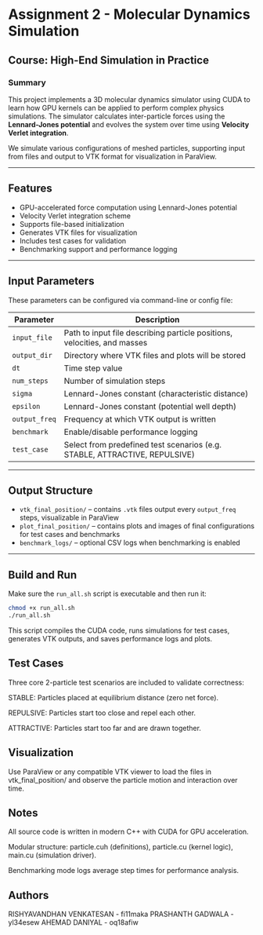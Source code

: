 # Assignment 2 - Molecular Dynamics Simulation

## Course: High-End Simulation in Practice

### Summary

This project implements a 3D molecular dynamics simulator using CUDA to learn how GPU kernels can be applied to perform complex physics simulations. The simulator calculates inter-particle forces using the **Lennard-Jones potential** and evolves the system over time using **Velocity Verlet integration**.

We simulate various configurations of meshed particles, supporting input from files and output to VTK format for visualization in ParaView.

---

## Features

- GPU-accelerated force computation using Lennard-Jones potential
- Velocity Verlet integration scheme
- Supports file-based initialization
- Generates VTK files for visualization
- Includes test cases for validation
- Benchmarking support and performance logging

---

## Input Parameters

These parameters can be configured via command-line or config file:

| Parameter         | Description |
|------------------|-------------|
| `input_file`      | Path to input file describing particle positions, velocities, and masses |
| `output_dir`      | Directory where VTK files and plots will be stored |
| `dt`              | Time step value |
| `num_steps`       | Number of simulation steps |
| `sigma`           | Lennard-Jones constant (characteristic distance) |
| `epsilon`         | Lennard-Jones constant (potential well depth) |
| `output_freq`     | Frequency at which VTK output is written |
| `benchmark`       | Enable/disable performance logging |
| `test_case`       | Select from predefined test scenarios (e.g. STABLE, ATTRACTIVE, REPULSIVE) |

---

## Output Structure

- `vtk_final_position/` – contains `.vtk` files output every `output_freq` steps, visualizable in ParaView
- `plot_final_position/` – contains plots and images of final configurations for test cases and benchmarks
- `benchmark_logs/` – optional CSV logs when benchmarking is enabled

---

## Build and Run

Make sure the `run_all.sh` script is executable and then run it:

```bash
chmod +x run_all.sh
./run_all.sh
```

This script compiles the CUDA code, runs simulations for test cases, generates VTK outputs, and saves performance logs and plots.

## Test Cases
Three core 2-particle test scenarios are included to validate correctness:

STABLE: Particles placed at equilibrium distance (zero net force).

REPULSIVE: Particles start too close and repel each other.

ATTRACTIVE: Particles start too far and are drawn together.

## Visualization
Use ParaView or any compatible VTK viewer to load the files in vtk_final_position/ and observe the particle motion and interaction over time.

## Notes
All source code is written in modern C++ with CUDA for GPU acceleration.

Modular structure: particle.cuh (definitions), particle.cu (kernel logic), main.cu (simulation driver).

Benchmarking mode logs average step times for performance analysis.

## Authors
RISHYAVANDHAN VENKATESAN - fi11maka
PRASHANTH GADWALA - yl34esew
AHEMAD DANIYAL - oq18afiw
